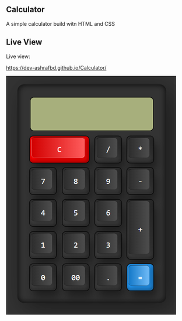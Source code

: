 ## Calculator

A simple calculator build witn HTML and CSS

## Live View

Live view:

https://dev-ashrafbd.github.io/Calculator/

![alt text](/preview.png)

